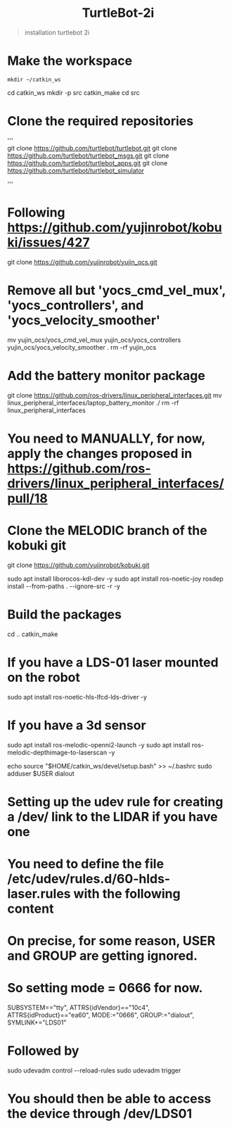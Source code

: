 <h1 align="center"> 
     TurtleBot-2i
</h1>

>  installation turtlebot 2i


# Make the workspace
 
    mkdir ~/catkin_ws
cd catkin_ws
mkdir -p src
catkin_make
cd src

# Clone the required repositories

'''  
     git clone https://github.com/turtlebot/turtlebot.git
     git clone https://github.com/turtlebot/turtlebot_msgs.git
     git clone https://github.com/turtlebot/turtlebot_apps.git
     git clone https://github.com/turtlebot/turtlebot_simulator

'''

# Following https://github.com/yujinrobot/kobuki/issues/427
git clone https://github.com/yujinrobot/yujin_ocs.git
# Remove all but 'yocs_cmd_vel_mux', 'yocs_controllers', and 'yocs_velocity_smoother'
mv yujin_ocs/yocs_cmd_vel_mux yujin_ocs/yocs_controllers yujin_ocs/yocs_velocity_smoother .
rm -rf yujin_ocs

# Add the battery monitor package
git clone https://github.com/ros-drivers/linux_peripheral_interfaces.git
mv linux_peripheral_interfaces/laptop_battery_monitor ./
rm -rf linux_peripheral_interfaces
# You need to MANUALLY, for now, apply the changes proposed in https://github.com/ros-drivers/linux_peripheral_interfaces/pull/18


# Clone the MELODIC branch of the kobuki git
git clone https://github.com/yujinrobot/kobuki.git

sudo apt install liborocos-kdl-dev -y
sudo apt install ros-noetic-joy 
rosdep install --from-paths . --ignore-src -r -y

# Build the packages
cd ..
catkin_make

# If you have a LDS-01 laser mounted on the robot
sudo apt install ros-noetic-hls-lfcd-lds-driver -y

# If you have a 3d sensor
sudo apt install ros-melodic-openni2-launch -y
sudo apt install ros-melodic-depthimage-to-laserscan -y

echo source "$HOME/catkin_ws/devel/setup.bash" >> ~/.bashrc
sudo adduser $USER dialout



# Setting up the udev rule for creating a /dev/ link to the LIDAR if you have one
# You need to define the file  /etc/udev/rules.d/60-hlds-laser.rules with the following content

  # On precise, for some reason, USER and GROUP are getting ignored.
  # So setting mode = 0666 for now.
  SUBSYSTEM=="tty", ATTRS{idVendor}=="10c4", ATTRS{idProduct}=="ea60", MODE:="0666", GROUP:="dialout", SYMLINK+="LDS01"

# Followed by 
sudo udevadm control --reload-rules
sudo udevadm trigger

# You should then be able to access the device through   /dev/LDS01


